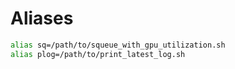 # Aliases

```bash
alias sq=/path/to/squeue_with_gpu_utilization.sh
alias plog=/path/to/print_latest_log.sh
```
